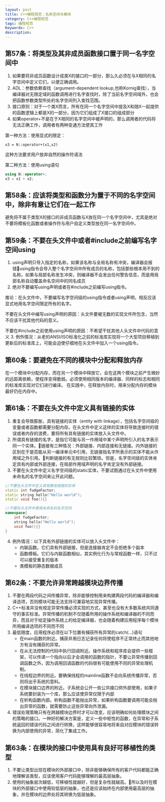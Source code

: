 ```yaml
---
layout: post
title: C++编程规范：名称空间与模块
category: C++编程规范
tags: 编程规范
Keywords: C++
description:
---
```

## 第57条：将类型及其非成员函数接口置于同一名字空间中
1. 如果要将非成员函数设计成类X的接口的一部分，那么久必须在与X相同的名字空间中定义它们，以便正确调用。
2. ADL：参数依赖查找（argument-dependent lookup,也称Kornig查找），当编译器对无限定域的函数调用进行名字查找时，除了当前名字空间域外，也会把函数参数类型所处的名字空间列入查找范围。
3. 接口原则：对于一个类X而言，所有在同一个名字空间中提及X和随X一起提供的函数逻辑上都是X的一部分，因为它们组成了X接口的组成部分
4. 如果operator+不是在于X相同的名字空间中被声明的，那么调用者的代码将无法正确工作，调用者有两种变通方法使其工作

第一种方法：使用显式的限定： 
```
x3 = N::operator+(x1,x2)
```
这种方法要求用户放弃自然的操作符语法

第二种方法：使用using语句   
``` c++
using N::operator+;
x3 = x1 + x2;
```
## 第58条：应该将类型和函数分为置于不同的名字空间中，除非有意让它们在一起工作
避免将不属于类型X的接口的非成员函数与X放在同一个名字空间中，尤其是绝对不要将模板化函数或者操作符与用户自定义类型放在同一名字空间中。
## 第59条：不要在头文件中或者#include之前编写名字空间using
1. using声明只导入指定的名称，如果该名称与全局名称有冲突，编译器会报错using指令会导入整个名字空间中所有成员的名称，包括那些根本用不到的名称。如果与局部名称发生冲突，则编译器不会发出任何警告信息，而是用局部名称自动覆盖命名空间中的同名成员
2. 绝对不要编写using声明或者在#include之前编写using指令。

推论：在头文件中，不要编写名字空间级的using指令或者using声明，相反应该显式地用名字空间限定所有的名字。

不要在头文件中编写using声明的原因：头文件要被无数的实现文件所包含，当然不应该干扰其他代码的意义。

不要在#include之前使用using声明的原因：不希望干扰其他人头文件中代码的意义
3. 例外情况：从老的ANSI/ISO标准化之前的标准库实现将一个大型项目移植到更新后的标准库上，可能会迫使仔细地在头文件中加入一个using指令。
## 第60条：要避免在不同的模块中分配和释放内存
在一个模块中分配内存，而在另一个模块中释放它，会在这两个模块之前产生微妙的远距离依赖，使程序变得脆弱。必须使用相同版本的编译器、同样的标志和相同的标准库实现对它们进行编译。
在实践中，在释放内存时，用来分配内存的模块最好仍在内存中。
## 第61条：不要在头文件中定义具有链接的实体
1. 重复会导致膨胀，具有链接的实体（entity with linkage），包括名字空间级的变量或者函数都需要分配内存。在头文件中定义这样的实体将导致连接时的错误或者内存的浪费，要将所有具有链接的实体放入头文件中。
2. 所谓具有链接的名字，是指它可能与另一作用域中某个声明所引入的名字表示同一个实体。链接有三种情况：外部链接、内部连接和无链接。内外链接的区别在于是否能从另一编译单元中引用，无链接指名字所表示的实体不能从作用域之外引用。判断链接的有无规则比较繁琐。但是，名字空间级的实体肯定具有内部或外部连接，在局部作用域声明的名字肯定没有外部链接。
3. 不要在头文件中定义名字空间级的static实体，不要试图通过在头文件中使用未命名的名字空间来让开此问题。
``` c++
//不要在头文件中定义具有静态链接的实体
static int fudgeFactor;
static string hello("Hello world");
static void foo(){}

//不要在头文件中使用未命名的名字空间
namespace{
    int fudgeFactor;
    string hello("Hello world");
    void foo(){}
}
```
4. 例外情况：以下具有外部链接的实体可以放入头文件中：
    * 内联函数。它们具有外部链接，但是连接器肯定不会拒绝多个副本
    * 函数模板。它们与内联函数相似，其实例化行为与常规函数一样，只不过可以接受重复的版本
    * 类模板的静态数据成员
## 第62条：不要允许异常跨越模块边界传播
1. 不要在两段代码之间传播异常，除非能够控制用来构建两段代码的编译器和编译选项，否则模块可能无法支持可兼容地实现异常传播。
2. C++标准并没有规定异常传播必须实现的方式，甚至也没有大多数系统共同遵守的事实标准。异常传播的机制不仅随着所用的操作系统和编译器的不同而异，而且对于给定操作系统上的给定编译器，也会随着构建应用程序每个模块所用编译选项的不同而不同
3. 最低限度，应用程序必须在以下位置有捕获所有异常的catch(...)语句
    * 在main函数的附近。捕获并用日志记录任何将使程序不正常终止而其他地方有没有捕获的异常。
    * 在从无法控制的代码中执行回调附近。操作系统和程序库会提供一些框架，可以传递一个指向以后才会调用的函数的指针，不要让异常传播到回调函数之外，因为调用回调函数的代码很有可能使用不同的异常处理机制。
    * 在线程边界的附近。要确保线程的mainline函数不会向系统传播异常，否则将出乎系统的意料。
    * 在模块接口边界的附近。子系统会公开一些公共接口供外部使用，如果子系统要封装为一个库，那么应该使异常仅限于内部
    * 在析构函数内部。析构函数不能抛出异常，如果析构函数要调用可能会抛出异常的函数，就需要防止这些异常向外泄漏。
4. 错误处理策略只有在跨越模块边界时才可以改变，应该明确如何处理模块之间的策略的接口。一种好的解决方案是，定义一些中枢性的函数，在异常和子系统返回的错误代码之间进行转换，这样能够很容易地将来自对应模块的错误转换为内部使用的异常，简化了集成工作。
## 第63条：在模块的接口中使用具有良好可移植性的类型
1. 不要让类型出现在模块的外部接口中，除非能够确保所有的客户代码都能正确地理解该类型，应该使用客户代码能够理解的最高层抽象。
2. 使用的抽象层次越低，可移植性就越好，但是复杂性就越高。所以及时在模块的外部接口中使用较低层的抽象，也还是应该始终在内部使用最高层的抽象，并在模块的边界处将其转换为低层抽象。
